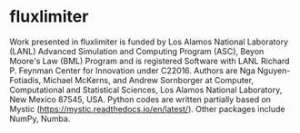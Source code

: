 # fluxlimiter
Work presented in fluxlimiter is funded by Los Alamos National Laboratory (LANL) Advanced Simulation and Computing Program (ASC), Beyon Moore's Law (BML) Program and is registered Software with LANL Richard P. Feynman Center for Innovation under C22016.   Authors are Nga Nguyen-Fotiadis, Michael McKerns, and Andrew Sornborger at Computer, Computational and Statistical Sciences, Los Alamos National Laboratory, New Mexico 87545, USA.
Python codes are written partially based on Mystic (https://mystic.readthedocs.io/en/latest/).  Other packages include NumPy, Numba.
